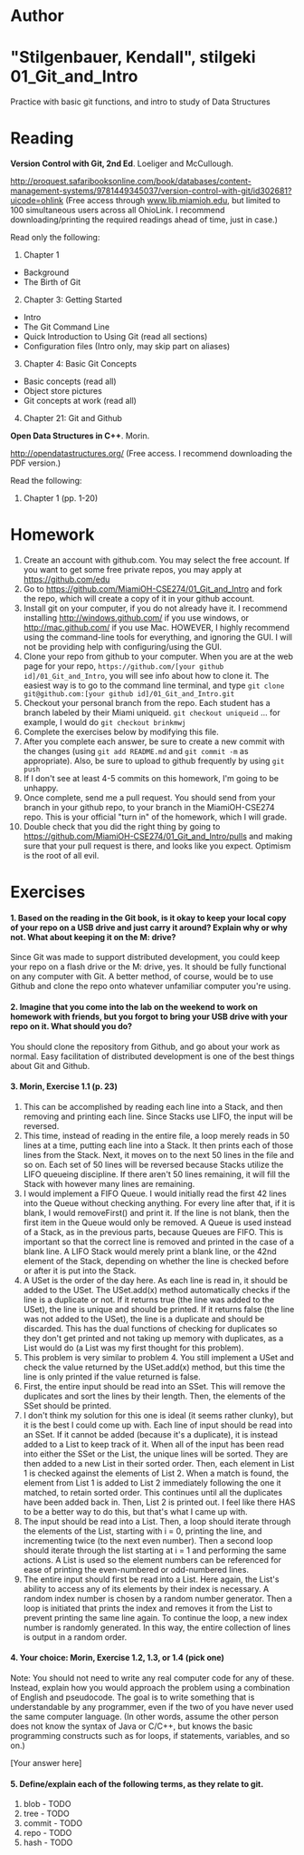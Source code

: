 Author
==========
"Stilgenbauer, Kendall", stilgeki
01_Git_and_Intro
================

Practice with basic git functions, and intro to study of Data Structures

Reading
=======

**Version Control with Git, 2nd Ed**. Loeliger and McCullough. 

http://proquest.safaribooksonline.com/book/databases/content-management-systems/9781449345037/version-control-with-git/id302681?uicode=ohlink (Free access through www.lib.miamioh.edu, but limited to 100 simultaneous users across all OhioLink. I recommend downloading/printing the required readings ahead of time, just in case.)

Read only the following:

1. Chapter 1
  * Background
  * The Birth of Git
2. Chapter 3: Getting Started
  * Intro
  * The Git Command Line
  * Quick Introduction to Using Git (read all sections)
  * Configuration files (Intro only, may skip part on aliases)
3. Chapter 4: Basic Git Concepts
  * Basic concepts (read all)
  * Object store pictures
  * Git concepts at work (read all)
4. Chapter 21: Git and Github

**Open Data Structures in C++**. Morin. 

http://opendatastructures.org/ (Free access. I recommend downloading the PDF version.)

Read the following:

1. Chapter 1 (pp. 1-20)

Homework
========

1. Create an account with github.com. You may select the free account. If you want to get some free private repos, you may apply at https://github.com/edu
2. Go to https://github.com/MiamiOH-CSE274/01_Git_and_Intro and fork the repo, which will create a copy of it in your github account.
3. Install git on your computer, if you do not already have it. I recommend installing http://windows.github.com/ if you use windows, or http://mac.github.com/ if you use Mac. HOWEVER, I highly recommend using the command-line tools for everything, and ignoring the GUI. I will not be providing help with configuring/using the GUI.
4. Clone your repo from github to your computer. When you are at the web page for your repo, `https://github.com/[your github id]/01_Git_and_Intro`, you will see info about how to clone it. The easiest way is to go to the command line terminal, and type `git clone git@github.com:[your github id]/01_Git_and_Intro.git`
5. Checkout your personal branch from the repo. Each student has a branch labeled by their Miami uniqueid. `git checkout uniqueid` ... for example, I would do `git checkout brinkmwj`
6. Complete the exercises below by modifying this file.
7. After you complete each answer, be sure to create a new commit with the changes (using `git add README.md` and `git commit -m` as appropriate). Also, be sure to upload to github frequently by using `git push`
8. If I don't see at least 4-5 commits on this homework, I'm going to be unhappy.
9. Once complete, send me a pull request. You should send from your branch in your github repo, to your branch in the MiamiOH-CSE274 repo. This is your official "turn in" of the homework, which I will grade.
10. Double check that you did the right thing by going to https://github.com/MiamiOH-CSE274/01_Git_and_Intro/pulls and making sure that your pull request is there, and looks like you expect. Optimism is the root of all evil.

Exercises
=========

#### 1. Based on the reading in the Git book, is it okay to keep your local copy of your repo on a USB drive and just carry it around? Explain why or why not. What about keeping it on the M: drive?

Since Git was made to support distributed development, you could keep your repo on a flash drive or the M: drive, yes.  It should be fully functional on any computer with Git.  A better method, of course, would be to use Github and clone the repo onto whatever unfamiliar computer you're using.

#### 2. Imagine that you come into the lab on the weekend to work on homework with friends, but you forgot to bring your USB drive with your repo on it. What should you do?

You should clone the repository from Github, and go about your work as normal.  Easy facilitation of distributed development is one of the best things about Git and Github.

#### 3. Morin, Exercise 1.1 (p. 23)

1. This can be accomplished by reading each line into a Stack, and then removing and printing each line.  Since Stacks use LIFO, the input will be reversed.
2. This time, instead of reading in the entire file, a loop merely reads in 50 lines at a time, putting each line into a Stack.  It then prints each of those lines from the Stack.  Next, it moves on to the next 50 lines in the file and so on.  Each set of 50 lines will be reversed because Stacks utilize the LIFO queueing discipline.  If there aren't 50 lines remaining, it will fill the Stack with however many lines are remaining.
3. I would implement a FIFO Queue.  I would initially read the first 42 lines into the Queue without checking anything.  For every line after that, if it is blank, I would removeFirst() and print it.  If the line is not blank, then the first item in the Queue would only be removed.  A Queue is used instead of a Stack, as in the previous parts, because Queues are FIFO.  This is important so that the correct line is removed and printed in the case of a blank line.  A LIFO Stack would merely print a blank line, or the 42nd element of the Stack, depending on whether the line is checked before or after it is put into the Stack.
4. A USet is the order of the day here.  As each line is read in, it should be added to the USet.  The USet.add(x) method automatically checks if the line is a duplicate or not.  If it returns true (the line was added to the USet), the line is unique and should be printed.  If it returns false (the line was not added to the USet), the line is a duplicate and should be discarded.  This has the dual functions of checking for duplicates so they don't get printed and not taking up memory with duplicates, as a List would do (a List was my first thought for this problem).
5. This problem is very similar to problem 4.  You still implement a USet and check the value returned by the USet.add(x) method, but this time the line is only printed if the value returned is false.
6. First, the entire input should be read into an SSet.  This will remove the duplicates and sort the lines by their length.  Then, the elements of the SSet should be printed.
7. I don't think my solution for this one is ideal (it seems rather clunky), but it is the best I could come up with.  Each line of input should be read into an SSet.  If it cannot be added (because it's a duplicate), it is instead added to a List to keep track of it.  When all of the input has been read into either the SSet or the List, the unique lines will be sorted.  They are then added to a new List in their sorted order.  Then, each element in List 1 is checked against the elements of List 2.  When a match is found, the element from List 1 is added to List 2 immediately following the one it matched, to retain sorted order.  This continues until all the duplicates have been added back in.  Then, List 2 is printed out.  I feel like there HAS to be a better way to do this, but that's what I came up with.
8. The input should be read into a List.  Then, a loop should iterate through the elements of the List, starting with i = 0, printing the line, and incrementing twice (to the next even number).  Then a second loop should iterate through the list starting at i = 1 and performing the same actions.  A List is used so the element numbers can be referenced for ease of printing the even-numbered or odd-numbered lines.
9. The entire input should first be read into a List.  Here again, the List's ability to access any of its elements by their index is necessary.  A random index number is chosen by a random number generator.  Then a loop is initiated that prints the index and removes it from the List to prevent printing the same line again.  To continue the loop, a new index number is randomly generated.  In this way, the entire collection of lines is output in a random order.

#### 4. Your choice: Morin, Exercise 1.2, 1.3, or 1.4 (pick one)

Note: You should not need to write any real computer code for any of these. Instead, explain how you would approach the problem using a combination of English and pseudocode. The goal is to write something that is understandable by any programmer, even if the two of you have never used the same computer language. (In other words, assume the other person does not know the syntax of Java or C/C++, but knows the basic programming constructs such as for loops, if statements, variables, and so on.)

[Your answer here]

#### 5. Define/explain each of the following terms, as they relate to git.

1. blob - TODO
2. tree - TODO
3. commit - TODO
4. repo - TODO
5. hash - TODO